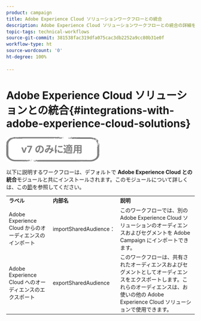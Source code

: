 ```yaml
---
product: campaign
title: Adobe Experience Cloud ソリューションワークフローとの統合
description: Adobe Experience Cloud ソリューションワークフローとの統合の詳細を説明します
topic-tags: technical-workflows
source-git-commit: 381538fac319dfa075cac3db2252a9cc80b31e0f
workflow-type: ht
source-wordcount: '0'
ht-degree: 100%

---
```



# Adobe Experience Cloud ソリューションとの統合{#integrations-with-adobe-experience-cloud-solutions}

![](../../assets/v7-only.svg)

以下に説明するワークフローは、デフォルトで **Adobe Experience Cloud との統合**&#x200B;モジュールと共にインストールされます。このモジュールについて詳しくは、この[節](../../integrations/using/configuring-ims.md#installing-the-package)を参照してください。

<table> 
 <tbody> 
  <tr> 
   <td> <strong>ラベル</strong><br /> </td> 
   <td> <strong>内部名</strong><br /> </td> 
   <td> <strong>説明</strong><br /> </td> 
  </tr> 
  <tr> 
   <td> <span class="uicontrol">Adobe Experience Cloud からのオーディエンスのインポート</span> <br /> </td> 
   <td> <span class="uicontrol">importSharedAudience：</span> <br /> </td> 
   <td> このワークフローでは、別の Adobe Experience Cloud ソリューションのオーディエンスおよびセグメントを Adobe Campaign にインポートできます。<br /> </td> 
  </tr> 
  <tr> 
   <td> <span class="uicontrol">Adobe Experience Cloud へのオーディエンスのエクスポート</span> <br /> </td> 
   <td> <span class="uicontrol">exportSharedAudience</span> <br /> </td> 
   <td> このワークフローは、共有されたオーディエンスおよびセグメントとしてオーディエンスをエクスポートします。これらのオーディエンスは、お使いの他の Adobe Experience Cloud ソリューションで使用できます。<br /> </td> 
  </tr> 
 </tbody> 
</table>

